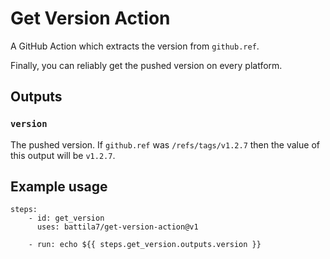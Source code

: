 # Get Version Action

A GitHub Action which extracts the version from `github.ref`.

Finally, you can reliably get the pushed version on every platform.

## Outputs

### `version`

The pushed version. If `github.ref` was `/refs/tags/v1.2.7` then the value of this output will be `v1.2.7`.

## Example usage

~~~~YML
steps:
    - id: get_version
      uses: battila7/get-version-action@v1

    - run: echo ${{ steps.get_version.outputs.version }}
~~~~
